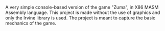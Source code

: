 A very simple console-based version of the game "Zuma", in X86 MASM Assembly language. This project is made without the use of graphics and only the Irvine library is used. The project is meant to capture the basic mechanics of the game.
